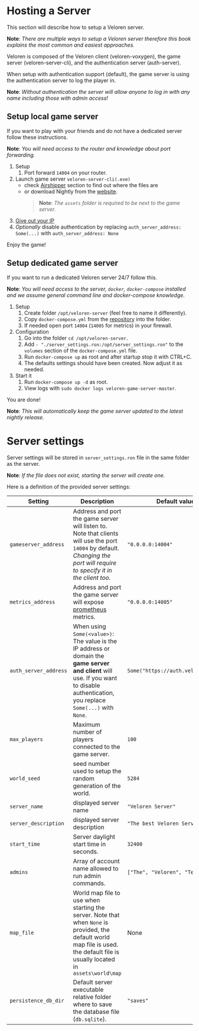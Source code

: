 # Hosting a Server

This section will describe how to setup a Veloren server.<br/>

**Note**: _There are multiple ways to setup a Veloren server therefore this book explains the most common and easiest approaches._

Veloren is composed of the Veloren client (veloren-voxygen), the game server (veloren-server-cli),
and the authentication server (auth-server).

When setup with authentication support (default), the game server is using the authentication server to log the player in.

**Note**: _Without authentication the server will allow anyone to log in with any name including those with admin access!_

## Setup local game server

If you want to play with your friends and do not have a dedicated server follow these instructions.

**Note**: _You will need access to the router and knowledge about port forwarding._

1. Setup
   1. Port forward `14004` on your router.
2. Launch game server `veloren-server-cli(.exe)`
   - check [Airshipper](airshipper.md#files) section to find out where the files are
   - or download Nightly from the [website](https://veloren.net/download).
     > **Note**: _The `assets` folder is required to be next to the game server._
3. [Give out your IP](https://www.showmyipaddress.eu/)
4. _Optionally_ disable authentication by replacing `auth_server_address: Some(...)` with `auth_server_address: None`

Enjoy the game!

## Setup dedicated game server

If you want to run a dedicated Veloren server 24/7 follow this.<br/>

**Note**: _You will need access to the server, `docker`, `docker-compose` installed and we assume general command line and docker-compose knowledge._

1. Setup
   1. Create folder `/opt/veloren-server` (feel free to name it differently).
   2. Copy `docker-compose.yml` from the [repository](https://gitlab.com/veloren/veloren/-/blob/master/server-cli/docker-compose.yml) into the folder.
   3. If needed open port `14004` (`14005` for metrics) in your firewall.
2. Configuration
   1. Go into the folder `cd /opt/veloren-server`.
   2. Add `- "./server_settings.ron:/opt/server_settings.ron"` to the `volumes` section of the `docker-compose.yml` file.
   3. Run `docker-compose up` as root and after startup stop it with CTRL+C.
   4. The defaults settings should have been created. Now adjust it as needed.
3. Start it
   1. Run `docker-compose up -d` as root.
   2. View logs with `sudo docker logs veloren-game-server-master`.

You are done!

**Note**: _This will automatically keep the game server updated to the latest nightly release._

# Server settings

Server settings will be stored in `server_settings.ron` file in the same folder as the server.

**Note**: _If the file does not exist, starting the server will create one._

Here is a definition of the provided server settings:

| Setting               | Description                                                                                                                                                                            | Default value                      |
| --------------------- | -------------------------------------------------------------------------------------------------------------------------------------------------------------------------------------- | ---------------------------------- |
| `gameserver_address`  | Address and port the game server will listen to. Note that clients will use the port `14004` by default. _Changing the port will require to specify it in the client too._             | `"0.0.0.0:14004"`                  |
| `metrics_address`     | Address and port the game server will expose [prometheus](https://prometheus.io) metrics.                                                                                              | `"0.0.0.0:14005"`                  |
| `auth_server_address` | When using `Some(<value>)`: The value is the IP address or domain the **game server and client** will use. If you want to disable authentication, you replace `Some(...)` with `None`. | `Some("https://auth.veloren.net")` |
| `max_players`         | Maximum number of players connected to the game server.                                                                                                                                | `100`                              |
| `world_seed`          | seed number used to setup the random generation of the world.                                                                                                                          | `5284`                             |
| `server_name`         | displayed server name                                                                                                                                                                  | `"Veloren Server"`                 |
| `server_description`  | displayed server description                                                                                                                                                           | `"The best Veloren Server"`        |
| `start_time`          | Server daylight start time in seconds.                                                                                                                                                 | `32400`                            |
| `admins`              | Array of account name allowed to run admin commands.                                                                                                                                   | `["The", "Veloren", "Team"]`       |
| `map_file`            | World map file to use when starting the server. Note that when `None` is provided, the default world map file is used. the default file is usually located in `assets\world\map`       | None                               |
| `persistence_db_dir`  | Default server executable relative folder where to save the database file (`db.sqlite`).                                                                                               | `"saves"`                          |
